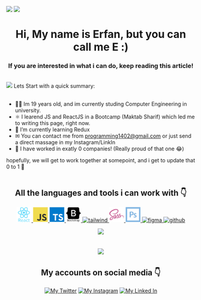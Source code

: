 
![](https://capsule-render.vercel.app/api?type=waving&color=B60000&height=100&section=header)
![](https://githubraw.com/CodeWhiteWeb/CodeWhiteWeb/output/github-contribution-grid-snake.svg)
<h1 align="center" font="B60000" border="5px solid B60000"> Hi, My name is Erfan, but you can call me E :)                     </h1>
<h3 align="center" font="B60000" border="5px solid B60000"> If you are interested in what i can do, keep reading this article! </h3>

<br>

<div>
  <img src="https://media2.giphy.com/media/v1.Y2lkPTc5MGI3NjExZTZiMDJmMmVjZDc0OTI5YTQ2NGNjM2ExYjNlYzRlYzdmOTA2OGMxYyZlcD12MV9pbnRlcm5hbF9naWZzX2dpZklkJmN0PXM/l378xVg7JY3tefx3W/giphy.gif" width="12px"/>
  Lets Start with a quick summary:
</div>

<br>

   - 👨‍🎓 Im 19 years old, and im currently studing Computer Engineering in university. <br>
   - ⚛ I learend JS and ReactJS in a Bootcamp (Maktab Sharif) which led me to writing this page, right now. <br>
   - 🌱 I’m currently learning Redux
   - ✉ You can contact me from programming1402@gmail.com or just send a direct massage in my Instagram/LinkIn
   - 🏢 I have worked in exatly 0 companies! (Really proud of that one 😂) 

hopefully, we will get to work together at somepoint, and i get to update that 0 to 1 🙂 <br><br>

<h2 align="center">All the languages and tools i can work with 👇</h2>

<p align="center" />
  <a href="https://reactjs.org/" target="_blank" rel="noreferrer"> <img src="https://raw.githubusercontent.com/devicons/devicon/master/icons/react/react-original-wordmark.svg" alt="react" width="40" height="40"/> </a>
  <a href="https://developer.mozilla.org/en-US/docs/Web/JavaScript" target="_blank" rel="noreferrer"> <img src="https://raw.githubusercontent.com/devicons/devicon/master/icons/javascript/javascript-original.svg" alt="javascript" width="40" height="40"/> </a>
  <a href="https://www.typescriptlang.org/" target="_blank" rel="noreferrer"> <img src="https://raw.githubusercontent.com/devicons/devicon/master/icons/typescript/typescript-original.svg" alt="typescript" width="40" height="40"/> </a>
  <a href="https://getbootstrap.com" target="_blank" rel="noreferrer"> <img src="https://raw.githubusercontent.com/devicons/devicon/master/icons/bootstrap/bootstrap-plain-wordmark.svg" alt="bootstrap" width="40"   height="40"/> </a>
  <a href="https://tailwindcss.com/" target="_blank" rel="noreferrer"> <img src="https://www.vectorlogo.zone/logos/tailwindcss/tailwindcss-icon.svg" alt="tailwind" width="40" height="40"/> </a> 
  <a href="https://sass-lang.com" target="_blank" rel="noreferrer"> <img src="https://raw.githubusercontent.com/devicons/devicon/master/icons/sass/sass-original.svg" alt="sass" width="40" height="40"/> </a>  
  <a href="https://www.photoshop.com/en" target="_blank" rel="noreferrer"> <img src="https://raw.githubusercontent.com/devicons/devicon/master/icons/photoshop/photoshop-line.svg" alt="photoshop" width="40" height="40"/> 
  <a href="https://www.figma.com/" target="_blank" rel="noreferrer"> <img src="https://www.vectorlogo.zone/logos/figma/figma-icon.svg" alt="figma" width="40" height="40"/> </a>
  <a href="https://www.github.com/" target="_blank" rel="noreferrer"> <img src="https://www.vectorlogo.zone/logos/github/github-icon.svg" alt="github" width="40" height="40"/> </a>
</a>





</p>

<div align="center">
  <img src='https://github-readme-stats.vercel.app/api/top-langs/?username=Erfan-Karimipour&theme=tokyonight&hide_border=true&include_all_commits=false&count_private=true&layout=compact'>
</div>

<h2 align="center">
  <img justify-self="center" src="https://media0.giphy.com/media/v1.Y2lkPTc5MGI3NjExZjQ4ZWQzNTg5YTYwNDFjMTYzOGJhNzE4MzIzNmM4NDU1ZDA3NjI5YSZlcD12MV9pbnRlcm5hbF9naWZzX2dpZklkJmN0PWc/WZ4M8M2VbauEo/giphy.gif" width="300px"/>
</h2>
<h2 align="center"> My accounts on social media 👇 <br></h2>

<p align="center">
  <a href="https://twitter.com/@Everos__E" target="_blank"><img align="center" src="https://raw.githubusercontent.com/rahuldkjain/github-profile-readme-generator/master/src/images/icons/Social/twitter.svg" alt="My       Twitter" height="30" width="40" /></a>
  <a href="https://www.instagram.com/everos.e.yt/" target="blank"><img align="center" src="https://raw.githubusercontent.com/rahuldkjain/github-profile-readme-generator/master/src/images/icons/Social/instagram.svg"     alt="My Instagram" height="30" width="40" /></a>
  <a href="https://www.linkedin.com/in/erfan-karimipour-b4b64126a/" target="blank"><img align="center" src="https://raw.githubusercontent.com/rahuldkjain/github-profile-readme-generator/master/src/images/icons/Social/linked-in-alt.svg" alt="My Linked In" height="30" width="40" /></a>
</p>


